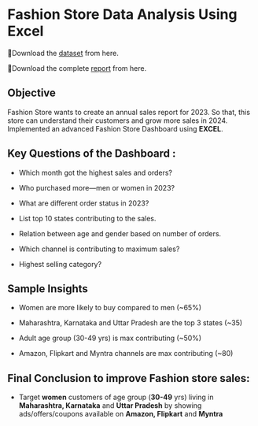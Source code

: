# Fashion Store Data Analysis Using Excel

📍Download the [dataset](https://docs.google.com/spreadsheets/d/12IkE1PLFDqymEsJvnxPoFDuwncDPbbWHzxJQrh-DFw4/edit#gid=1594378259) from here.

📍Download the complete [report](https://1drv.ms/x/s!AhQaAA_GkxO0hoFI_p34_T_q3iYZIQ?e=cqe1HZ) from here.

## Objective

Fashion Store wants to create an annual sales report for 2023. So that, this store can understand their customers and grow more sales in 2024. Implemented an advanced Fashion Store Dashboard using **EXCEL**.

## Key Questions of the Dashboard :

- Which month got the highest sales and orders?

- Who purchased more—men or women in 2023?

- What are different order status in 2023?

- List top 10 states contributing to the sales.

- Relation between age and gender based on number of orders.

- Which channel is contributing to maximum sales?

- Highest selling category?

## Sample Insights

- Women are more likely to buy compared to men (~65%)

- Maharashtra, Karnataka and Uttar Pradesh are the top 3 states (~35)

- Adult age group (30-49 yrs) is max contributing (~50%)
  
- Amazon, Flipkart and Myntra channels are max contributing (~80)

## Final Conclusion to improve Fashion store sales:

- Target **women** customers of age group (**30-49** yrs) living in **Maharashtra, Karnataka** and **Uttar Pradesh** by showing ads/offers/coupons available on **Amazon, Flipkart** and **Myntra**

